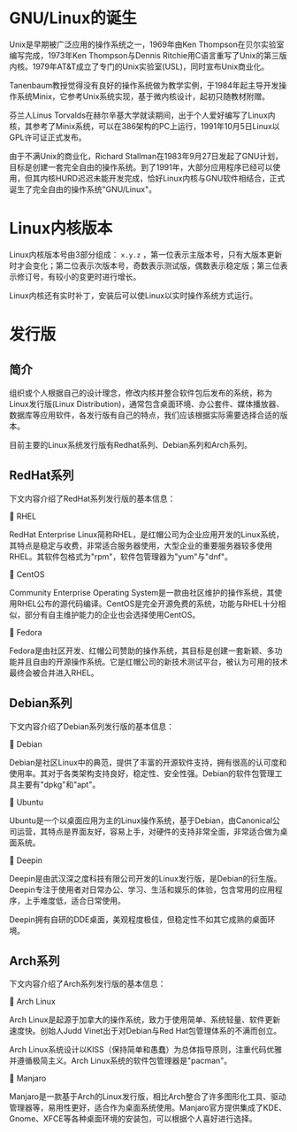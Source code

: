 # GNU/Linux的诞生
Unix是早期被广泛应用的操作系统之一，1969年由Ken Thompson在贝尔实验室编写完成，1973年Ken Thompson与Dennis Ritchie用C语言重写了Unix的第三版内核。1979年AT&T成立了专门的Unix实验室(USL)，同时宣布Unix商业化。

Tanenbaum教授觉得没有良好的操作系统做为教学实例，于1984年起主导开发操作系统Minix，它参考Unix系统实现，基于微内核设计，起初只随教材附赠。

芬兰人Linus Torvalds在赫尔辛基大学就读期间，出于个人爱好编写了Linux内核，其参考了Minix系统，可以在386架构的PC上运行，1991年10月5日Linux以GPL许可证正式发布。

由于不满Unix的商业化，Richard Stallman在1983年9月27日发起了GNU计划，目标是创建一套完全自由的操作系统。到了1991年，大部分应用程序已经可以使用，但其内核HURD迟迟未能开发完成，恰好Linux内核与GNU软件相结合，正式诞生了完全自由的操作系统"GNU/Linux"。

# Linux内核版本
Linux内核版本号由3部分组成： `x.y.z` ，第一位表示主版本号，只有大版本更新时才会变化；第二位表示次版本号，奇数表示测试版，偶数表示稳定版；第三位表示修订号，有较小的变更时进行增长。

Linux内核还有实时补丁，安装后可以使Linux以实时操作系统方式运行。

# 发行版
## 简介
组织或个人根据自己的设计理念，修改内核并整合软件包后发布的系统，称为Linux发行版(Linux Distribution)，通常包含桌面环境、办公套件、媒体播放器、数据库等应用软件，各发行版有自己的特点，我们应该根据实际需要选择合适的版本。

目前主要的Linux系统发行版有Redhat系列、Debian系列和Arch系列。

## RedHat系列
下文内容介绍了RedHat系列发行版的基本信息：

🔷 RHEL

RedHat Enterprise Linux简称RHEL，是红帽公司为企业应用开发的Linux系统，其特点是稳定与收费，非常适合服务器使用，大型企业的重要服务器较多使用RHEL。其软件包格式为"rpm"，软件包管理器为"yum"与"dnf"。

🔷 CentOS

Community Enterprise Operating System是一款由社区维护的操作系统，其使用RHEL公布的源代码编译。CentOS是完全开源免费的系统，功能与RHEL十分相似，部分有自主维护能力的企业也会选择使用CentOS。

🔷 Fedora

Fedora是由社区开发、红帽公司赞助的操作系统，其目标是创建一套新颖、多功能并且自由的开源操作系统。它是红帽公司的新技术测试平台，被认为可用的技术最终会被合并进入RHEL。

## Debian系列
下文内容介绍了Debian系列发行版的基本信息：

🔶 Debian

Debian是社区Linux中的典范，提供了丰富的开源软件支持，拥有很高的认可度和使用率。其对于各类架构支持良好，稳定性、安全性强。Debian的软件包管理工具主要有"dpkg"和"apt"。

🔶 Ubuntu

Ubuntu是一个以桌面应用为主的Linux操作系统，基于Debian，由Canonical公司运营，其特点是界面友好，容易上手，对硬件的支持非常全面，非常适合做为桌面系统。

🔶 Deepin

Deepin是由武汉深之度科技有限公司开发的Linux发行版，是Debian的衍生版。Deepin专注于使用者对日常办公、学习、生活和娱乐的体验，包含常用的应用程序，上手难度低，适合日常使用。

Deepin拥有自研的DDE桌面，美观程度极佳，但稳定性不如其它成熟的桌面环境。

## Arch系列
下文内容介绍了Arch系列发行版的基本信息：

🔷 Arch Linux

Arch Linux是起源于加拿大的操作系统，致力于使用简单、系统轻量、软件更新速度快。创始人Judd Vinet出于对Debian与Red Hat包管理体系的不满而创立。

Arch Linux系统设计以KISS（保持简单和愚蠢）为总体指导原则，注重代码优雅并遵循极简主义。Arch Linux系统的软件包管理器是"pacman"。

🔷 Manjaro

Manjaro是一款基于Arch的Linux发行版，相比Arch整合了许多图形化工具、驱动管理器等，易用性更好，适合作为桌面系统使用。Manjaro官方提供集成了KDE、Gnome、XFCE等各种桌面环境的安装包，可以根据个人喜好进行选择。
